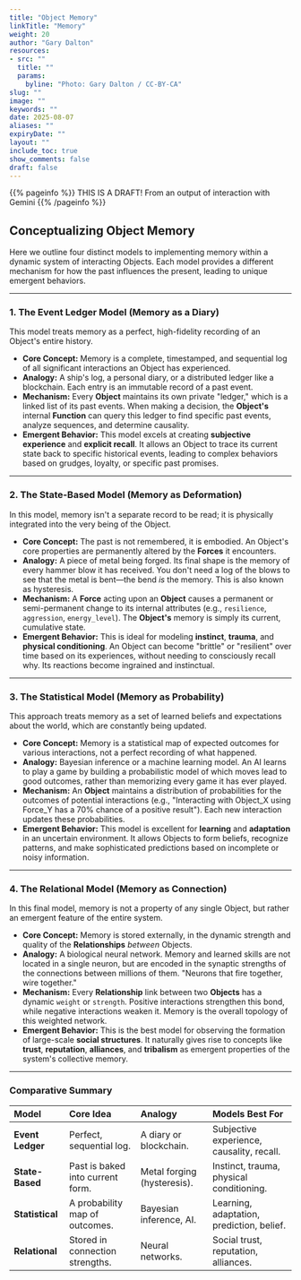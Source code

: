 ```yaml
---
title: "Object Memory"
linkTitle: "Memory"
weight: 20
author: "Gary Dalton"
resources:
- src: ""
  title: ""
  params:
    byline: "Photo: Gary Dalton / CC-BY-CA"
slug: ""
image: ""
keywords: ""
date: 2025-08-07
aliases: ""
expiryDate: ""
layout: ""
include_toc: true
show_comments: false
draft: false
---
```


{{% pageinfo %}}
THIS IS A DRAFT! From an output of interaction with Gemini
{{% /pageinfo %}}

## Conceptualizing Object Memory

Here we outline four distinct models to implementing memory within a dynamic system of interacting Objects. Each model provides a different mechanism for how the past influences the present, leading to unique emergent behaviors.

---

### 1. The Event Ledger Model (Memory as a Diary)

This model treats memory as a perfect, high-fidelity recording of an Object's entire history.

* **Core Concept:** Memory is a complete, timestamped, and sequential log of all significant interactions an Object has experienced.
* **Analogy:** A ship's log, a personal diary, or a distributed ledger like a blockchain. Each entry is an immutable record of a past event.
* **Mechanism:** Every **Object** maintains its own private "ledger," which is a linked list of its past events. When making a decision, the **Object's** internal **Function** can query this ledger to find specific past events, analyze sequences, and determine causality.
* **Emergent Behavior:** This model excels at creating **subjective experience** and **explicit recall**. It allows an Object to trace its current state back to specific historical events, leading to complex behaviors based on grudges, loyalty, or specific past promises.

---

### 2. The State-Based Model (Memory as Deformation)

In this model, memory isn't a separate record to be read; it is physically integrated into the very being of the Object.



* **Core Concept:** The past is not remembered, it is embodied. An Object's core properties are permanently altered by the **Forces** it encounters.
* **Analogy:** A piece of metal being forged. Its final shape is the memory of every hammer blow it has received. You don't need a log of the blows to see that the metal is bent—the bend *is* the memory. This is also known as hysteresis.
* **Mechanism:** A **Force** acting upon an **Object** causes a permanent or semi-permanent change to its internal attributes (e.g., `resilience`, `aggression`, `energy_level`). The **Object's** memory is simply its current, cumulative state.
* **Emergent Behavior:** This is ideal for modeling **instinct**, **trauma**, and **physical conditioning**. An Object can become "brittle" or "resilient" over time based on its experiences, without needing to consciously recall why. Its reactions become ingrained and instinctual.

---

### 3. The Statistical Model (Memory as Probability)

This approach treats memory as a set of learned beliefs and expectations about the world, which are constantly being updated.

* **Core Concept:** Memory is a statistical map of expected outcomes for various interactions, not a perfect recording of what happened.
* **Analogy:** Bayesian inference or a machine learning model. An AI learns to play a game by building a probabilistic model of which moves lead to good outcomes, rather than memorizing every game it has ever played.
* **Mechanism:** An **Object** maintains a distribution of probabilities for the outcomes of potential interactions (e.g., "Interacting with Object_X using Force_Y has a 70% chance of a positive result"). Each new interaction updates these probabilities.
* **Emergent Behavior:** This model is excellent for **learning** and **adaptation** in an uncertain environment. It allows Objects to form beliefs, recognize patterns, and make sophisticated predictions based on incomplete or noisy information.

---

### 4. The Relational Model (Memory as Connection)

In this final model, memory is not a property of any single Object, but rather an emergent feature of the entire system.



* **Core Concept:** Memory is stored externally, in the dynamic strength and quality of the **Relationships** *between* Objects.
* **Analogy:** A biological neural network. Memory and learned skills are not located in a single neuron, but are encoded in the synaptic strengths of the connections between millions of them. "Neurons that fire together, wire together."
* **Mechanism:** Every **Relationship** link between two **Objects** has a dynamic `weight` or `strength`. Positive interactions strengthen this bond, while negative interactions weaken it. Memory is the overall topology of this weighted network.
* **Emergent Behavior:** This is the best model for observing the formation of large-scale **social structures**. It naturally gives rise to concepts like **trust**, **reputation**, **alliances**, and **tribalism** as emergent properties of the system's collective memory.

---

### Comparative Summary

| Model | Core Idea | Analogy | Models Best For |
| :--- | :--- | :--- | :--- |
| **Event Ledger** | Perfect, sequential log. | A diary or blockchain. | Subjective experience, causality, recall. |
| **State-Based** | Past is baked into current form. | Metal forging (hysteresis). | Instinct, trauma, physical conditioning. |
| **Statistical** | A probability map of outcomes. | Bayesian inference, AI. | Learning, adaptation, prediction, belief. |
| **Relational** | Stored in connection strengths. | Neural networks. | Social trust, reputation, alliances. |